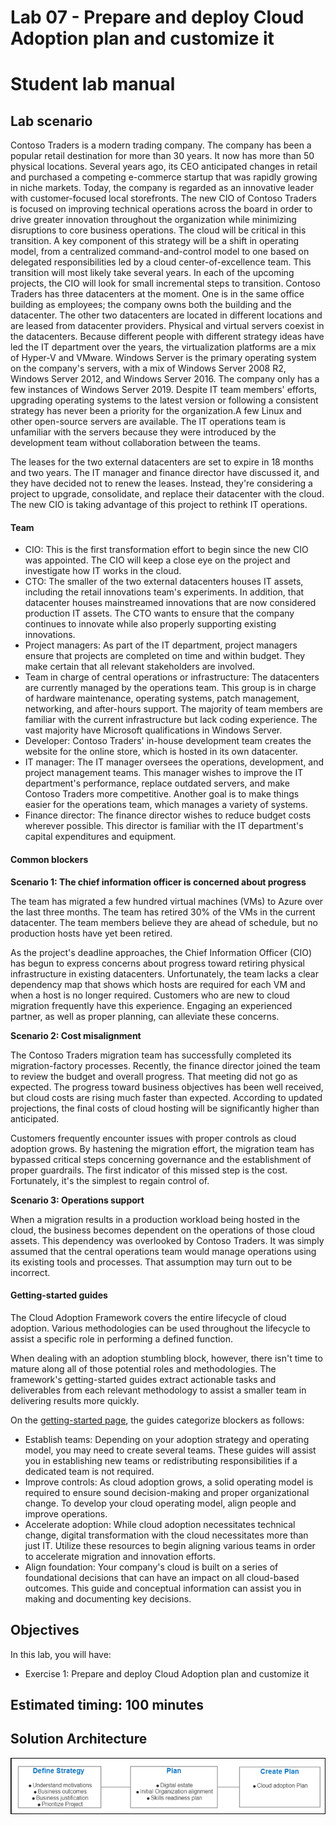 # Lab 07 - Prepare and deploy Cloud Adoption plan and customize it
# Student lab manual

## Lab scenario

Contoso Traders is a modern trading company. The company has been a popular retail destination for more than 30 years. It now has more than 50 physical locations. Several years ago, its CEO anticipated changes in retail and purchased a competing e-commerce startup that was rapidly growing in niche markets. Today, the company is regarded as an innovative leader with customer-focused local storefronts.
The new CIO of Contoso Traders is focused on improving technical operations across the board in order to drive greater innovation throughout the organization while minimizing disruptions to core business operations. The cloud will be critical in this transition. A key component of this strategy will be a shift in operating model, from a centralized command-and-control model to one based on delegated responsibilities led by a cloud center-of-excellence team. This transition will most likely take several years. In each of the upcoming projects, the CIO will look for small incremental steps to transition.
Contoso Traders has three datacenters at the moment. One is in the same office building as employees; the company owns both the building and the datacenter. The other two datacenters are located in different locations and are leased from datacenter providers. Physical and virtual servers coexist in the datacenters. Because different people with different strategy ideas have led the IT department over the years, the virtualization platforms are a mix of Hyper-V and VMware. Windows Server is the primary operating system on the company's servers, with a mix of Windows Server 2008 R2, Windows Server 2012, and Windows Server 2016. The company only has a few instances of Windows Server 2019. Despite IT team members' efforts, upgrading operating systems to the latest version or following a consistent strategy has never been a priority for the organization.A few Linux and other open-source servers are available. The IT operations team is unfamiliar with the servers because they were introduced by the development team without collaboration between the teams.

The leases for the two external datacenters are set to expire in 18 months and two years. The IT manager and finance director have discussed it, and they have decided not to renew the leases. Instead, they're considering a project to upgrade, consolidate, and replace their datacenter with the cloud. The new CIO is taking advantage of this project to rethink IT operations.

#### Team

+ CIO: This is the first transformation effort to begin since the new CIO was appointed. The CIO will keep a close eye on the project and investigate how IT works in the cloud.
+ CTO: The smaller of the two external datacenters houses IT assets, including the retail innovations team's experiments. In addition, that datacenter houses mainstreamed innovations that are now considered production IT assets. The CTO wants to ensure that the company continues to innovate while also properly supporting existing innovations.
+ Project managers: As part of the IT department, project managers ensure that projects are completed on time and within budget. They make certain that all relevant stakeholders are involved.
+ Team in charge of central operations or infrastructure: The datacenters are currently managed by the operations team. This group is in charge of hardware maintenance, operating systems, patch management, networking, and after-hours support. The majority of team members are familiar with the current infrastructure but lack coding experience. The vast majority have Microsoft qualifications in Windows Server.
+ Developer: Contoso Traders' in-house development team creates the website for the online store, which is hosted in its own datacenter.
+ IT manager: The IT manager oversees the operations, development, and project management teams. This manager wishes to improve the IT department's performance, replace outdated servers, and make Contoso Traders more competitive. Another goal is to make things easier for the operations team, which manages a variety of systems.
+ Finance director: The finance director wishes to reduce budget costs wherever possible. This director is familiar with the IT department's capital expenditures and equipment.

#### Common blockers

**Scenario 1: The chief information officer is concerned about progress**

The team has migrated a few hundred virtual machines (VMs) to Azure over the last three months. The team has retired 30% of the VMs in the current datacenter. The team members believe they are ahead of schedule, but no production hosts have yet been retired.

As the project's deadline approaches, the Chief Information Officer (CIO) has begun to express concerns about progress toward retiring physical infrastructure in existing datacenters. Unfortunately, the team lacks a clear dependency map that shows which hosts are required for each VM and when a host is no longer required.
Customers who are new to cloud migration frequently have this experience. Engaging an experienced partner, as well as proper planning, can alleviate these concerns.

**Scenario 2: Cost misalignment**

The Contoso Traders migration team has successfully completed its migration-factory processes. Recently, the finance director joined the team to review the budget and overall progress. That meeting did not go as expected. The progress toward business objectives has been well received, but cloud costs are rising much faster than expected. According to updated projections, the final costs of cloud hosting will be significantly higher than anticipated.

Customers frequently encounter issues with proper controls as cloud adoption grows. By hastening the migration effort, the migration team has bypassed critical steps concerning governance and the establishment of proper guardrails. The first indicator of this missed step is the cost. Fortunately, it's the simplest to regain control of.

**Scenario 3: Operations support**

When a migration results in a production workload being hosted in the cloud, the business becomes dependent on the operations of those cloud assets. This dependency was overlooked by Contoso Traders. It was simply assumed that the central operations team would manage operations using its existing tools and processes. That assumption may turn out to be incorrect.

#### Getting-started guides

The Cloud Adoption Framework covers the entire lifecycle of cloud adoption. Various methodologies can be used throughout the lifecycle to assist a specific role in performing a defined function.

When dealing with an adoption stumbling block, however, there isn't time to mature along all of those potential roles and methodologies. The framework's getting-started guides extract actionable tasks and deliverables from each relevant methodology to assist a smaller team in delivering results more quickly.

On the [getting-started page](https://learn.microsoft.com/en-us/azure/cloud-adoption-framework/get-started/), the guides categorize blockers as follows:

+ Establish teams: Depending on your adoption strategy and operating model, you may need to create several teams. These guides will assist you in establishing new teams or redistributing responsibilities if a dedicated team is not required.
+ Improve controls: As cloud adoption grows, a solid operating model is required to ensure sound decision-making and proper organizational change. To develop your cloud operating model, align people and improve operations.
+ Accelerate adoption: While cloud adoption necessitates technical change, digital transformation with the cloud necessitates more than just IT. Utilize these resources to begin aligning various teams in order to accelerate migration and innovation efforts.
+ Align foundation: Your company's cloud is built on a series of foundational decisions that can have an impact on all cloud-based outcomes. This guide and conceptual information can assist you in making and documenting key decisions.

## Objectives

In this lab, you will have:

+ Exercise 1: Prepare and deploy Cloud Adoption plan and customize it


## Estimated timing: 100 minutes
## Solution Architecture

  ![](../media/archlab7.png)
  
